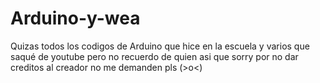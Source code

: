 # Arduino-y-wea
Quizas todos los codigos de Arduino que hice en la escuela y varios que saqué de youtube pero no recuerdo de quien asi que sorry por no dar creditos al creador no me demanden pls (>o&lt;)
